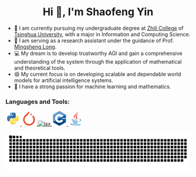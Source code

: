 <h1 align="center"> Hi 👋, I'm Shaofeng Yin </h1>

- 🔭 I am currently pursuing my undergraduate degree at [Zhili College](https://www.zlc.tsinghua.edu.cn/) of [Tsinghua University](https://www.tsinghua.edu.cn/en/), with a major in Information and Computing Science.
- 🍵 I am serving as a research assistant under the guidance of Prof. [Mingsheng Long](http://ise.thss.tsinghua.edu.cn/~mlong/).
- 💻 My dream is to develop trustworthy AGI and gain a comprehensive understanding of the system through the application of mathematical and theoretical tools.
- 😄 My current focus is on developing scalable and dependable world models for artificial intelligence systems.
- 🌟 I have a strong passion for machine learning and mathematics.

<h3 align="left">Languages and Tools:</h3>

<p align="left"> <a href="https://www.python.org" target="_blank" rel="noreferrer"> <img src="https://raw.githubusercontent.com/devicons/devicon/master/icons/python/python-original.svg" alt="python" width="40" height="40"/> </a> <a href="https://pytorch.org/" target="_blank" rel="noreferrer"> <img src="https://raw.githubusercontent.com/devicons/devicon/master/icons/pytorch/pytorch-original.svg" alt="pytorch" width="40" height="40"/> </a> <a href="https://jax.readthedocs.io/en/latest/" target="_blank" rel="noreferrer"> <img src="https://raw.githubusercontent.com/jax-ml/jax/main/images/jax_logo.svg" alt="jax" width="40" height="40"/> </a><a href="https://www.w3schools.com/cpp/" target="_blank" rel="noreferrer"> <img src="https://raw.githubusercontent.com/devicons/devicon/master/icons/cplusplus/cplusplus-original.svg" alt="cplusplus" width="40" height="40"/> </a> <a href="https://upload.wikimedia.org/wikipedia/en/3/30/Java_programming_language_logo.svg" target="_blank" rel="noreferrer"> <img src="https://raw.githubusercontent.com/devicons/devicon/master/icons/java/java-original.svg" alt="java" width="40" height="40"/> </a>  </p>

<picture>
  <source media="(prefers-color-scheme: dark)" srcset="https://raw.githubusercontent.com/operator22th/operator22th/output/github-contribution-grid-snake-dark.svg">
  <source media="(prefers-color-scheme: light)" srcset="https://raw.githubusercontent.com/operator22th/operator22th/output/github-contribution-grid-snake.svg">
  <img src="https://raw.githubusercontent.com/operator22th/operator22th/output/github-contribution-grid-snake.svg" alt="GitHub Contribution Snake">
</picture>
